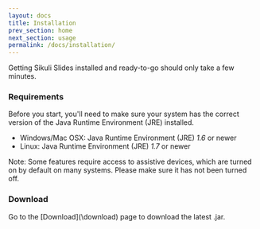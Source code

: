 ```yaml
---
layout: docs
title: Installation
prev_section: home
next_section: usage
permalink: /docs/installation/
---
```


Getting Sikuli Slides installed and ready-to-go should only take a few minutes.

### Requirements

Before you start, you'll need to make sure your system has the correct version of the Java Runtime
Environment (JRE) installed. 

- Windows/Mac OSX: Java Runtime Environment (JRE) *1.6* or newer
- Linux: Java Runtime Environment (JRE) *1.7* or newer

Note: Some features require access to assistive devices, which are turned on by default on many systems. Please make sure it has not been turned off.

### Download

Go to the [Download](\download\) page to download the latest .jar.

